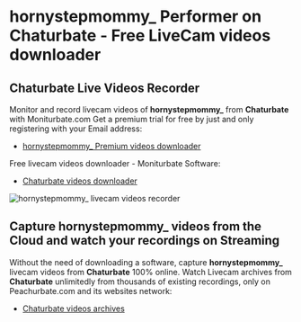 # hornystepmommy_ Performer on Chaturbate - Free LiveCam videos downloader

## Chaturbate Live Videos Recorder

Monitor and record livecam videos of **hornystepmommy_** from **Chaturbate** with Moniturbate.com
Get a premium trial for free by just and only registering with your Email address:
* [hornystepmommy_ Premium videos downloader](https://moniturbate.com/request-demo-licence-key.html)

Free livecam videos downloader - Moniturbate Software:
* [Chaturbate videos downloader](https://moniturbate.com/moniturbate-download-software.html)

![hornystepmommy_ livecam videos recorder](https://peachurnet.com/templates/moniturbate-software.png)


## Capture hornystepmommy_ videos from the Cloud and watch your recordings on Streaming

Without the need of downloading a software, capture **hornystepmommy_** livecam videos from **Chaturbate** 100% online.
Watch Livecam archives from **Chaturbate** unlimitedly from thousands of existing recordings, only on Peachurbate.com and its websites network:
* [Chaturbate videos archives](https://peachurnet.com/)